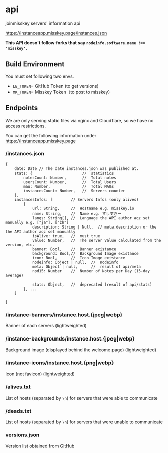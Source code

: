 # api
joinmisskey servers' information api

https://instanceapp.misskey.page/instances.json

**This API doesn't follow forks that say `nodeinfo.software.name !== 'misskey'`.**

## Build Environment
You must set following two envs.

- `LB_TOKEN`= GitHub Token (to get versions)
- `MK_TOKEN`= Misskey Token（to post to misskey）

## Endpoints
We are only serving static files via nginx and Cloudflare, so we have no access restrictions.

You can get the following information under https://instanceapp.misskey.page

### /instances.json

```
{
    date: Date // The date instances.json was published at.
    stats: {                      //  statistics
        notesCount: Number,       //  Total notes
        usersCount: Number,       //  Total Users
        mau: Number,              //  Total MAUs
        instancesCount: Number,   //  Servers counter
    },
    instancesInfos: [        // Servers Infos (only alives)
        {
            url: String,     //  Hostname e.g. misskey.io
            name: String,    //  Name e.g. すしすきー
            langs: String[], //  Language the API author aqz set manually e.g. ["ja"], ["zh"]
            description: String | Null,  // meta.description or the the API author aqz set manually
            isAlive: true,   //  must true
            value: Number,   //  The server Value calculated from the version, etc.
            banner: Bool,    //  Banner existance
            background: Bool,//  Background Image existance
            icon: Bool,      //  Icon Image existance
            nodeinfo: Object | null,  //  nodeinfo
            meta: Object | null,      //  result of api/meta
            npd15: Number    //  Number of Notes per Day (15-day average)

            stats: Object,   //  deprecated (result of api/stats)
        }, ...
    ]

}
```

### /instance-banners/instance.host.{jpeg|webp}
Banner of each servers (lightweighted)

### /instance-backgrounds/instance.host.{jpeg|webp}
Background image (displayed behind the welcome page) (lightweighted)

### /instance-icons/instance.host.{png|webp}
Icon (not favicon) (lightweighted)

### /alives.txt
List of hosts (separated by `\n`) for servers that were able to communicate

### /deads.txt
List of hosts (separated by `\n`) for servers that were unable to communicate

### versions.json
Version list obtained from GitHub
